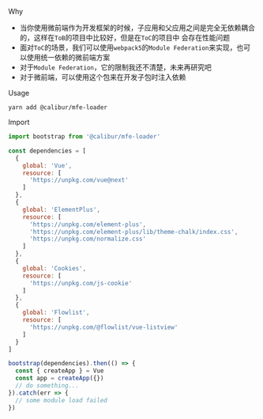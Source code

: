 Why
- 当你使用微前端作为开发框架的时候，子应用和父应用之间是完全无依赖耦合的，这样在`ToB`的项目中比较好，但是在`ToC`的项目中
会存在性能问题
- 面对`ToC`的场景，我们可以使用`webpack5`的`Module Federation`来实现，也可以使用统一依赖的微前端方案
- 对于`Module Federation`，它的限制我还不清楚，未来再研究吧
- 对于微前端，可以使用这个包来在开发子包时注入依赖

Usage

```shell
yarn add @calibur/mfe-loader
```

Import

```javascript
import bootstrap from '@calibur/mfe-loader'

const dependencies = [
  {
    global: 'Vue',
    resource: [
      'https://unpkg.com/vue@next'
    ]
  },
  {
    global: 'ElementPlus',
    resource: [
      'https://unpkg.com/element-plus',
      'https://unpkg.com/element-plus/lib/theme-chalk/index.css',
      'https://unpkg.com/normalize.css'
    ]
  },
  {
    global: 'Cookies',
    resource: [
      'https://unpkg.com/js-cookie'
    ]
  },
  {
    global: 'Flowlist',
    resource: [
      'https://unpkg.com/@flowlist/vue-listview'
    ]
  }
]

bootstrap(dependencies).then(() => {
  const { createApp } = Vue
  const app = createApp({})
  // do something...
}).catch(err => {
  // some module load failed
})
```
